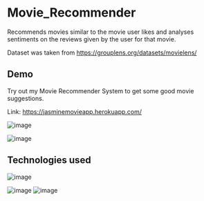 # Movie_Recommender
Recommends movies similar to the movie user likes and analyses sentiments on the reviews given by the user for that movie.


Dataset was taken from https://grouplens.org/datasets/movielens/

Demo
----------------------------------------------------------------------------------------------------------------------
Try out my Movie Recommender System to get some good movie suggestions.

Link: https://jasminemovieapp.herokuapp.com/

![image](https://user-images.githubusercontent.com/55586376/154821250-ca4f1d08-7648-4912-9a62-f6239baf8ae9.png)


![image](https://user-images.githubusercontent.com/55586376/154821288-990da10c-889a-48cd-9109-578ef1e1fd64.png)


Technologies used
---------------------------------------------------------------------------------------------------------------------
![image](https://user-images.githubusercontent.com/55586376/155333611-fb442e0a-0d38-4110-be09-d480a5ba2bae.png)

![image](https://user-images.githubusercontent.com/55586376/155424193-c25e7cd1-52b3-4c23-a399-f030fba68925.png)   ![image](https://user-images.githubusercontent.com/55586376/156876445-933fd622-0b5b-49e3-8bbf-ee9cc48aac6d.png)
